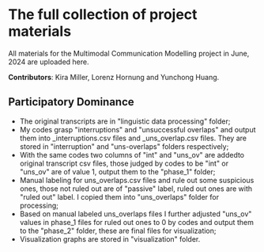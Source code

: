 # The full collection of project materials
All materials for the Multimodal Communication Modelling project in June, 2024 are uploaded here.

**Contributors**: Kira Miller, Lorenz Hornung and Yunchong Huang.

## Participatory Dominance

- The original transcripts are in "linguistic data processing" folder;
- My codes grasp "interruptions" and "unsuccessful overlaps" and output them into _interruptions.csv files and _uns_overlap.csv files. They are stored in "interruption" and "uns-overlaps" folders respectively;
- With the same codes two columns of "int" and "uns_ov" are addedto original transcript csv files, those judged by codes to be "int" or "uns_ov" are of value 1,  output them to the "phase_1" folder;
-  Manual labeling for uns_overlaps.csv files and rule out some suspicious ones, those not ruled out are of "passive" label, ruled out ones are with "ruled out" label. I copied them into "uns_overlaps" folder for processing;
-  Based on manual labeled uns_overlaps files I further adjusted "uns_ov" values in phase_1 files  for ruled out ones to 0 by  codes and output them to the "phase_2" folder, these are final files for visualization;
-  Visualization graphs are stored in "visualization" folder.
